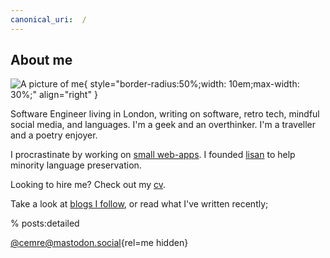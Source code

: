 ```yaml
---
canonical_uri:  /
---
```


## About me

![A picture of me](https://github.com/user-attachments/assets/0fb88aa1-d328-4b9b-97ce-0217a0146e8e){
  style="border-radius:50%;width: 10em;max-width: 30%;" 
  align="right"
}

Software Engineer living in London, writing on software, retro tech, mindful social media, and languages. I'm a geek and an overthinker. I'm a traveller and a poetry enjoyer.

I procrastinate by working on [small web-apps](https://www.dutl.uk/). I founded [lisan](http://lisan.dutl.uk) to help minority language preservation.

Looking to hire me? Check out my [cv](/cv).

Take a look at [blogs I follow](https://github.com/cemreefe/favourite-blogs), or read what I've written recently;

% posts:detailed

[@cemre@mastodon.social](https://mastodon.social/@cemre){rel=me hidden}
